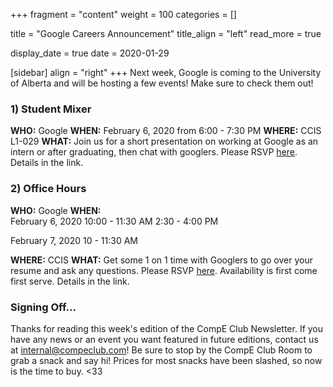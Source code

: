 +++
fragment = "content"
weight = 100
categories = []

title = "Google Careers Announcement"
title_align = "left"
read_more = true

display_date = true
date = 2020-01-29

[sidebar]
  align = "right"
+++
Next week, Google is coming to the University of Alberta and will be hosting a few events! Make sure to check them out!
<br/>

### 1)  Student Mixer
<!--
Note, not all of these fields (who, what, etc.) are necessary.
Remove unnecessary fields. Remove this comment as well.
-->
**WHO:** Google
**WHEN:**  February 6, 2020 from 6:00 - 7:30 PM
**WHERE:** CCIS L1-029
**WHAT:** Join us for a short presentation on working at Google as an intern or after graduating, then chat with googlers.
Please RSVP [here](https://goo.gle/UOFA-SPRING20-RSVP). Details in the link.
<br/>


### 2)  Office Hours
<!--
Note, not all of these fields (who, what, etc.) are necessary.
Remove unnecessary fields. Remove this comment as well.
-->
**WHO:** Google
**WHEN:**  
February 6, 2020
10:00 - 11:30 AM
2:30 - 4:00 PM

February 7, 2020
10 - 11:30 AM

**WHERE:** CCIS 
**WHAT:** Get some 1 on 1 time with Googlers  to go over your resume and ask any questions.
Please RSVP [here](https://goo.gle/UOFA-SPRING20-RSVP). Availability is first come first serve. Details in the link.
<br/>

### Signing Off...
Thanks for reading this week's edition of the CompE Club Newsletter.  If you have any news or an event you want featured in future editions, contact us at <internal@compeclub.com>!  Be sure to stop by the CompE Club Room to grab a snack and say hi! Prices for most snacks have been slashed, so now is the time to buy. <33
